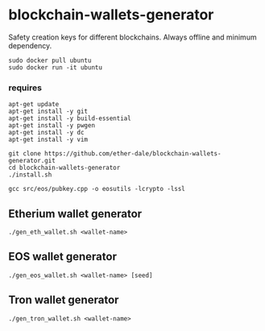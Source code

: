 # blockchain-wallets-generator
Safety creation keys for different blockchains. Always offline and minimum dependency.

```
sudo docker pull ubuntu
sudo docker run -it ubuntu
```

### requires
``` 
apt-get update
apt-get install -y git
apt-get install -y build-essential
apt-get install -y pwgen
apt-get install -y dc
apt-get install -y vim

git clone https://github.com/ether-dale/blockchain-wallets-generator.git
cd blockchain-wallets-generator
./install.sh

gcc src/eos/pubkey.cpp -o eosutils -lcrypto -lssl
```

## Etherium wallet generator
`./gen_eth_wallet.sh <wallet-name>`

## EOS wallet generator
`./gen_eos_wallet.sh <wallet-name> [seed]`

## Tron wallet generator
`./gen_tron_wallet.sh <wallet-name>`